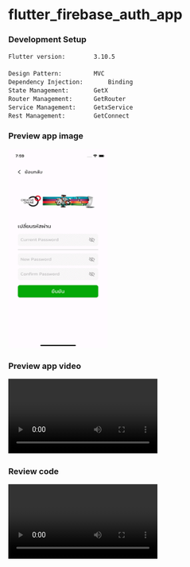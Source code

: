# flutter_firebase_auth_app


### Development Setup
```bash
Flutter version:		3.10.5

Design Pattern:			MVC
Dependency Injection:		Binding
State Management:		GetX
Router Management:		GetRouter
Service Management:		GetxService
Rest Management:		GetConnect
```

### Preview app image
<img src="https://github.com/Natthapol-PEET/flutter_firebase_auth_app/blob/main/preview/ezgif.com-gif-to-mp4.gif" width="200" height="400" />

### Preview app video
<video src="https://firebasestorage.googleapis.com/v0/b/g0lineapi-opxykx.appspot.com/o/review_flutter_app.mp4?alt=media&token=f453f683-d7fa-4fe1-ac6c-17d1e5d7286d&_gl=1*htztwl*_ga*MTg3MDYxMjQ5OS4xNjk1NjM0NDkw*_ga_CW55HF8NVT*MTY5Njg2Mzc5Ni4yOC4xLjE2OTY4NjQzNzMuNjAuMC4w"></video>

### Review code
<video src="https://firebasestorage.googleapis.com/v0/b/g0lineapi-opxykx.appspot.com/o/code_review.mp4?alt=media&token=cb317046-30b0-463d-943d-0d70fe0768c0&_gl=1*1lb7iwf*_ga*MTg3MDYxMjQ5OS4xNjk1NjM0NDkw*_ga_CW55HF8NVT*MTY5Njg2Mzc5Ni4yOC4xLjE2OTY4NjQxNTEuNTguMC4w"></video>
